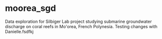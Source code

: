 # moorea_sgd
Data exploration for Silbiger Lab project studying submarine groundwater discharge on coral reefs in Mo'orea, French Polynesia. Testing changes with Danielle.fsdfkj